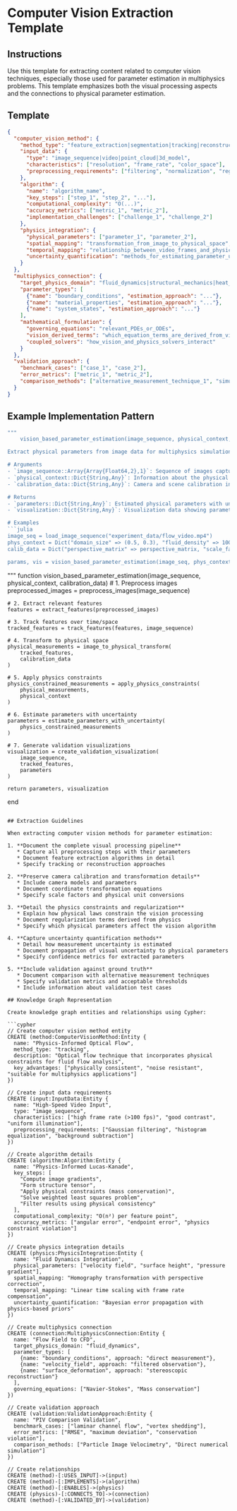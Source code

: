 # Computer Vision Extraction Template

## Instructions
Use this template for extracting content related to computer vision techniques, especially those used for parameter estimation in multiphysics problems. This template emphasizes both the visual processing aspects and the connections to physical parameter estimation.

## Template
```json
{
  "computer_vision_method": {
    "method_type": "feature_extraction|segmentation|tracking|reconstruction|deep_learning",
    "input_data": {
      "type": "image_sequence|video|point_cloud|3d_model",
      "characteristics": ["resolution", "frame_rate", "color_space"],
      "preprocessing_requirements": ["filtering", "normalization", "registration"]
    },
    "algorithm": {
      "name": "algorithm_name",
      "key_steps": ["step_1", "step_2", "..."],
      "computational_complexity": "O(...)",
      "accuracy_metrics": ["metric_1", "metric_2"],
      "implementation_challenges": ["challenge_1", "challenge_2"]
    },
    "physics_integration": {
      "physical_parameters": ["parameter_1", "parameter_2"],
      "spatial_mapping": "transformation_from_image_to_physical_space",
      "temporal_mapping": "relationship_between_video_frames_and_physical_time",
      "uncertainty_quantification": "methods_for_estimating_parameter_uncertainty"
    }
  },
  "multiphysics_connection": {
    "target_physics_domain": "fluid_dynamics|structural_mechanics|heat_transfer|...",
    "parameter_types": [
      {"name": "boundary_conditions", "estimation_approach": "..."},
      {"name": "material_properties", "estimation_approach": "..."},
      {"name": "system_states", "estimation_approach": "..."}
    ],
    "mathematical_formulation": {
      "governing_equations": "relevant_PDEs_or_ODEs",
      "vision_derived_terms": "which_equation_terms_are_derived_from_vision",
      "coupled_solvers": "how_vision_and_physics_solvers_interact"
    }
  },
  "validation_approach": {
    "benchmark_cases": ["case_1", "case_2"],
    "error_metrics": ["metric_1", "metric_2"],
    "comparison_methods": ["alternative_measurement_technique_1", "simulation_based_validation"]
  }
}
```

## Example Implementation Pattern

```julia
"""
    vision_based_parameter_estimation(image_sequence, physical_context, calibration_data)

Extract physical parameters from image data for multiphysics simulation.

# Arguments
- `image_sequence::Array{Array{Float64,2},1}`: Sequence of images capturing the physical phenomenon
- `physical_context::Dict{String,Any}`: Information about the physical system being observed
- `calibration_data::Dict{String,Any}`: Camera and scene calibration information

# Returns
- `parameters::Dict{String,Any}`: Estimated physical parameters with uncertainty measures
- `visualization::Dict{String,Any}`: Visualization data showing parameter estimation process

# Examples
```julia
image_seq = load_image_sequence("experiment_data/flow_video.mp4")
phys_context = Dict("domain_size" => (0.5, 0.3), "fluid_density" => 1000.0)
calib_data = Dict("perspective_matrix" => perspective_matrix, "scale_factor" => 0.001)

params, vis = vision_based_parameter_estimation(image_seq, phys_context, calib_data)
```
"""
function vision_based_parameter_estimation(image_sequence, physical_context, calibration_data)
    # 1. Preprocess images
    preprocessed_images = preprocess_images(image_sequence)

    # 2. Extract relevant features
    features = extract_features(preprocessed_images)

    # 3. Track features over time/space
    tracked_features = track_features(features, image_sequence)

    # 4. Transform to physical space
    physical_measurements = image_to_physical_transform(
        tracked_features,
        calibration_data
    )

    # 5. Apply physics constraints
    physics_constrained_measurements = apply_physics_constraints(
        physical_measurements,
        physical_context
    )

    # 6. Estimate parameters with uncertainty
    parameters = estimate_parameters_with_uncertainty(
        physics_constrained_measurements
    )

    # 7. Generate validation visualizations
    visualization = create_validation_visualization(
        image_sequence,
        tracked_features,
        parameters
    )

    return parameters, visualization
end
```

## Extraction Guidelines

When extracting computer vision methods for parameter estimation:

1. **Document the complete visual processing pipeline**
   * Capture all preprocessing steps with their parameters
   * Document feature extraction algorithms in detail
   * Specify tracking or reconstruction approaches

2. **Preserve camera calibration and transformation details**
   * Include camera models and parameters
   * Document coordinate transformation equations
   * Specify scale factors and physical unit conversions

3. **Detail the physics constraints and regularization**
   * Explain how physical laws constrain the vision processing
   * Document regularization terms derived from physics
   * Specify which physical parameters affect the vision algorithm

4. **Capture uncertainty quantification methods**
   * Detail how measurement uncertainty is estimated
   * Document propagation of visual uncertainty to physical parameters
   * Specify confidence metrics for extracted parameters

5. **Include validation against ground truth**
   * Document comparison with alternative measurement techniques
   * Specify validation metrics and acceptable thresholds
   * Include information about validation test cases

## Knowledge Graph Representation

Create knowledge graph entities and relationships using Cypher:

```cypher
// Create computer vision method entity
CREATE (method:ComputerVisionMethod:Entity {
  name: "Physics-Informed Optical Flow",
  method_type: "tracking",
  description: "Optical flow technique that incorporates physical constraints for fluid flow analysis",
  key_advantages: ["physically consistent", "noise resistant", "suitable for multiphysics applications"]
})

// Create input data requirements
CREATE (input:InputData:Entity {
  name: "High-Speed Video Input",
  type: "image_sequence",
  characteristics: ["high frame rate (>100 fps)", "good contrast", "uniform illumination"],
  preprocessing_requirements: ["Gaussian filtering", "histogram equalization", "background subtraction"]
})

// Create algorithm details
CREATE (algorithm:Algorithm:Entity {
  name: "Physics-Informed Lucas-Kanade",
  key_steps: [
    "Compute image gradients",
    "Form structure tensor",
    "Apply physical constraints (mass conservation)",
    "Solve weighted least squares problem",
    "Filter results using physical consistency"
  ],
  computational_complexity: "O(n²) per feature point",
  accuracy_metrics: ["angular error", "endpoint error", "physics constraint violation"]
})

// Create physics integration details
CREATE (physics:PhysicsIntegration:Entity {
  name: "Fluid Dynamics Integration",
  physical_parameters: ["velocity field", "surface height", "pressure gradient"],
  spatial_mapping: "Homography transformation with perspective correction",
  temporal_mapping: "Linear time scaling with frame rate compensation",
  uncertainty_quantification: "Bayesian error propagation with physics-based priors"
})

// Create multiphysics connection
CREATE (connection:MultiphysicsConnection:Entity {
  name: "Flow Field to CFD",
  target_physics_domain: "fluid_dynamics",
  parameter_types: [
    {name: "boundary_conditions", approach: "direct measurement"},
    {name: "velocity_field", approach: "filtered observation"},
    {name: "surface_deformation", approach: "stereoscopic reconstruction"}
  ],
  governing_equations: ["Navier-Stokes", "Mass conservation"]
})

// Create validation approach
CREATE (validation:ValidationApproach:Entity {
  name: "PIV Comparison Validation",
  benchmark_cases: ["laminar channel flow", "vortex shedding"],
  error_metrics: ["RMSE", "maximum deviation", "conservation violation"],
  comparison_methods: ["Particle Image Velocimetry", "Direct numerical simulation"]
})

// Create relationships
CREATE (method)-[:USES_INPUT]->(input)
CREATE (method)-[:IMPLEMENTS]->(algorithm)
CREATE (method)-[:ENABLES]->(physics)
CREATE (physics)-[:CONNECTS_TO]->(connection)
CREATE (method)-[:VALIDATED_BY]->(validation)
```